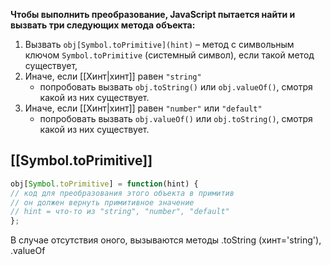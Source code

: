**Чтобы выполнить преобразование, JavaScript пытается найти и вызвать три следующих метода объекта:**

1. Вызвать `obj[Symbol.toPrimitive](hint)` – метод с символьным ключом `Symbol.toPrimitive` (системный символ), если такой метод существует,
2. Иначе, если [[Хинт|хинт]] равен `"string"`
    - попробовать вызвать `obj.toString()` или `obj.valueOf()`, смотря какой из них существует.
3. Иначе, если [[Хинт|хинт]] равен `"number"` или `"default"`
    - попробовать вызвать `obj.valueOf()` или `obj.toString()`, смотря какой из них существует.


## [[Symbol.toPrimitive]]

```js
obj[Symbol.toPrimitive] = function(hint) { 
// код для преобразования этого объекта в примитив 
// он должен вернуть примитивное значение 
// hint = что-то из "string", "number", "default" 
};
```



В случае отсутствия оного, вызываются методы .toString (хинт='string'), .valueOf 